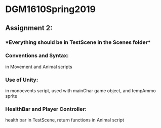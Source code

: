 <h1>DGM1610Spring2019</h1>
<h2>Assignment 2:</h2>

<h3>*Everything should be in TestScene in the Scenes folder*</h3>

<h3>Conventions and Syntax:</h3>in Movement and Animal scripts
<h3>Use of Unity:</h3>in monoevents script, used with mainChar game object, and tempAmmo sprite
<h3>HealthBar and Player Controller:</h3>health bar in TestScene, return functions in Animal script

